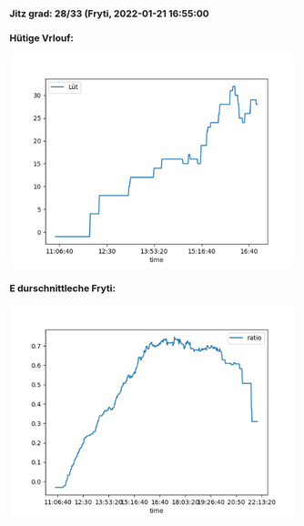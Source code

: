 ### Jitz grad: 28/33 (Fryti, 2022-01-21 16:55:00

### Hütige Vrlouf:
![Graph](Today.png)

### E durschnittleche Fryti:
![Graph](Fryti.png)